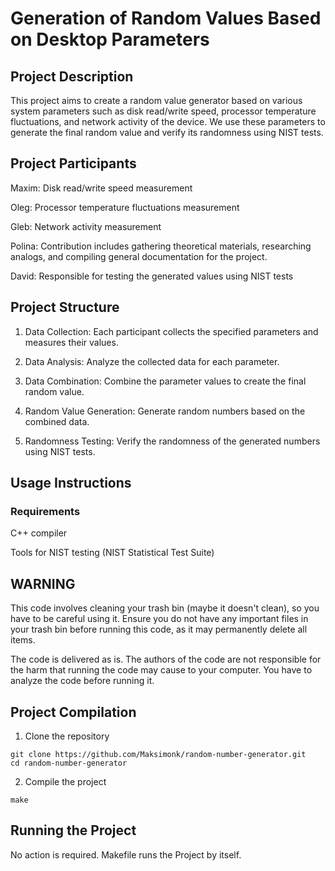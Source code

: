 # Generation of Random Values Based on Desktop Parameters
## Project Description
This project aims to create a random value generator based on various system parameters such as disk read/write speed, processor temperature fluctuations, and network activity of the device. We use these parameters to generate the final random value and verify its randomness using NIST tests.

## Project Participants
Maxim: Disk read/write speed measurement

Oleg: Processor temperature fluctuations measurement

Gleb: Network activity measurement

Polina: Contribution includes gathering theoretical materials, researching analogs, and compiling general documentation for the project.

David: Responsible for testing the generated values using NIST tests

## Project Structure
1. Data Collection: Each participant collects the specified parameters and measures their values.

2. Data Analysis: Analyze the collected data for each parameter.

3. Data Combination: Combine the parameter values to create the final random value.

4. Random Value Generation: Generate random numbers based on the combined data.

5. Randomness Testing: Verify the randomness of the generated numbers using NIST tests.

## Usage Instructions
### Requirements
C++ compiler

Tools for NIST testing (NIST Statistical Test Suite)

## WARNING

This code involves cleaning your trash bin (maybe it doesn't clean), so you have to be careful using it. Ensure you do not have any important files in your trash bin before running this code, as it may permanently delete all items.

The code is delivered as is. The authors of the code are not responsible for the harm that running the code may cause to your computer. You have to analyze the code before running it.

## Project Compilation

1. Clone the repository
```
git clone https://github.com/Maksimonk/random-number-generator.git
cd random-number-generator
```
2. Compile the project
```
make
```
 
## Running the Project

No action is required. Makefile runs the Project by itself.

